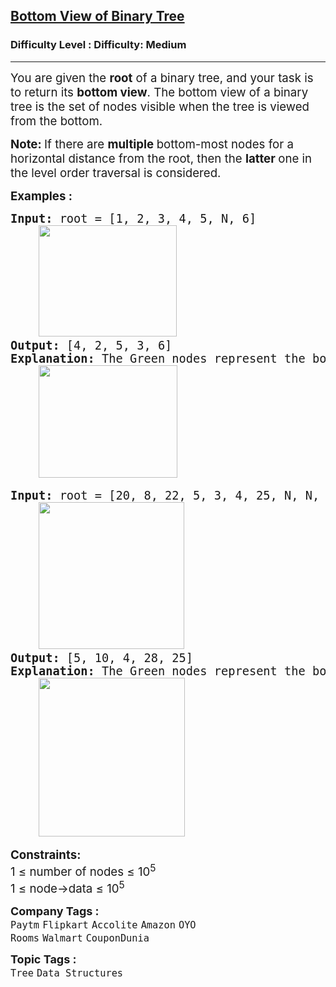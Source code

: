 <h2><a href="https://www.geeksforgeeks.org/problems/bottom-view-of-binary-tree/1?_gl=1*14hl04t*_up*MQ..*_gs*MQ..&gclid=Cj0KCQjw0Y3HBhCxARIsAN7931UZOMMn8BscMNj4NZxfImAEH1RxtWgcC1stWfltmM3ynETG2lnv6P4aApfxEALw_wcB&gbraid=0AAAAAC9yBkDz3fV0FOfRbPB1OhnOAB2bo">Bottom View of Binary Tree</a></h2><h3>Difficulty Level : Difficulty: Medium</h3><hr><div class="problems_problem_content__Xm_eO"><p><span style="font-size: 18.6667px;">You are given the <strong>root</strong> of a binary tree, and your task is to return its <strong>bottom view</strong>.&nbsp;The bottom view of a binary tree is the set of nodes visible when the tree is viewed from the bottom.</span></p>
<p><span style="font-size: 14pt;"><strong>Note: </strong>If there are <strong>multiple </strong>bottom-most nodes for a horizontal distance from the root, then the <strong>latter </strong>one in the level order traversal is considered.</span></p>
<p><span style="font-size: 14pt;"><strong>Examples :</strong></span></p>
<pre><span style="font-size: 14pt;"><strong>Input: </strong>root = [1, 2, 3, 4, 5, N, 6]<br>    <img src="https://media.geeksforgeeks.org/img-practice/prod/addEditProblem/912663/Web/Other/blobid2_1759760218.jpg" width="221" height="178"><br><strong>Output: </strong>[4, 2, 5, 3, 6]<br></span><span style="font-size: 14pt;"><strong style="font-size: 14pt;">Explanation: </strong><span style="font-size: 18.6667px;">The Green nodes represent the bottom view of below binary tree.<br>    <img style="font-family: -apple-system, BlinkMacSystemFont, 'Segoe UI', Roboto, Oxygen, Ubuntu, Cantarell, 'Open Sans', 'Helvetica Neue', sans-serif;" src="https://media.geeksforgeeks.org/img-practice/prod/addEditProblem/912663/Web/Other/blobid3_1759760226.jpg" width="222" height="180"></span><span style="font-size: 14pt;"><br></span></span></pre>
<pre><span style="font-size: 14pt;"><strong style="font-size: 14pt;">Input: </strong><span style="font-size: 14pt;">root = [20, 8, 22, 5, 3, 4, 25, N, N, 10, 14, N, N, 28, N]<br>    <img src="https://media.geeksforgeeks.org/img-practice/prod/addEditProblem/912663/Web/Other/blobid0_1759760166.jpg" width="233" height="235"><br></span><strong style="font-size: 14pt;">Output: </strong><span style="font-size: 14pt;">[5, 10, 4, 28, 25]<br></span><strong style="font-size: 14pt;">Explanation: </strong><span style="font-size: 18.6667px;">The Green nodes represent the bottom view of below binary tree.<br></span><span style="font-size: 14pt;">    <img src="https://media.geeksforgeeks.org/img-practice/prod/addEditProblem/912663/Web/Other/blobid1_1759760190.jpg" width="234" height="254"></span></span></pre>
<p><span style="font-size: 14pt;"><strong>Constraints:</strong><br>1 ≤ number of nodes ≤ 10<sup>5</sup><br>1 ≤ node-&gt;data ≤ 10<sup>5</sup></span></p></div><p><span style=font-size:18px><strong>Company Tags : </strong><br><code>Paytm</code>&nbsp;<code>Flipkart</code>&nbsp;<code>Accolite</code>&nbsp;<code>Amazon</code>&nbsp;<code>OYO Rooms</code>&nbsp;<code>Walmart</code>&nbsp;<code>CouponDunia</code>&nbsp;<br><p><span style=font-size:18px><strong>Topic Tags : </strong><br><code>Tree</code>&nbsp;<code>Data Structures</code>&nbsp;